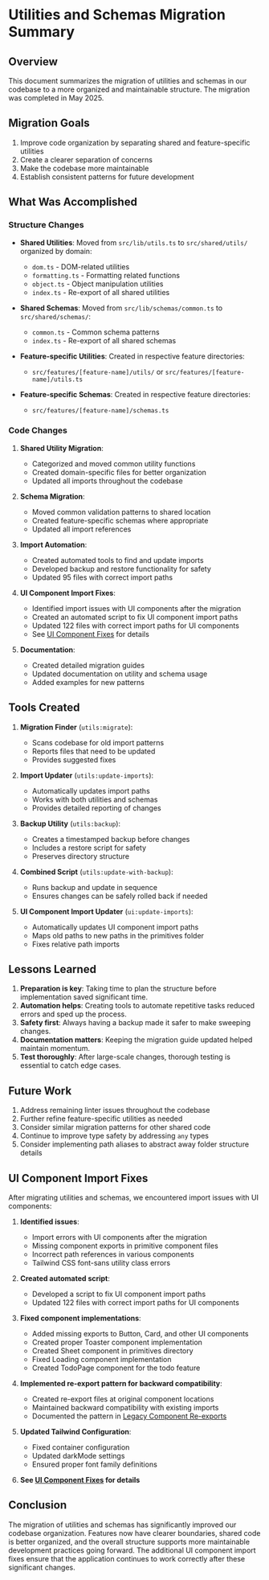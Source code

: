 # Utilities and Schemas Migration Summary

## Overview

This document summarizes the migration of utilities and schemas in our codebase to a more organized and maintainable structure. The migration was completed in May 2025.

## Migration Goals

1. Improve code organization by separating shared and feature-specific utilities
2. Create a clearer separation of concerns
3. Make the codebase more maintainable
4. Establish consistent patterns for future development

## What Was Accomplished

### Structure Changes

- **Shared Utilities**: Moved from `src/lib/utils.ts` to `src/shared/utils/` organized by domain:
  - `dom.ts` - DOM-related utilities
  - `formatting.ts` - Formatting related functions
  - `object.ts` - Object manipulation utilities
  - `index.ts` - Re-export of all shared utilities

- **Shared Schemas**: Moved from `src/lib/schemas/common.ts` to `src/shared/schemas/`:
  - `common.ts` - Common schema patterns
  - `index.ts` - Re-export of all shared schemas
  
- **Feature-specific Utilities**: Created in respective feature directories:
  - `src/features/[feature-name]/utils/` or `src/features/[feature-name]/utils.ts`
  
- **Feature-specific Schemas**: Created in respective feature directories:
  - `src/features/[feature-name]/schemas.ts`

### Code Changes

1. **Shared Utility Migration**:
   - Categorized and moved common utility functions
   - Created domain-specific files for better organization
   - Updated all imports throughout the codebase

2. **Schema Migration**:
   - Moved common validation patterns to shared location
   - Created feature-specific schemas where appropriate
   - Updated all import references

3. **Import Automation**:
   - Created automated tools to find and update imports
   - Developed backup and restore functionality for safety
   - Updated 95 files with correct import paths

4. **UI Component Import Fixes**:
   - Identified import issues with UI components after the migration
   - Created an automated script to fix UI component import paths
   - Updated 122 files with correct import paths for UI components
   - See [UI Component Fixes](./ui-component-fixes.md) for details

5. **Documentation**:
   - Created detailed migration guides
   - Updated documentation on utility and schema usage
   - Added examples for new patterns

## Tools Created

1. **Migration Finder** (`utils:migrate`):
   - Scans codebase for old import patterns
   - Reports files that need to be updated
   - Provides suggested fixes

2. **Import Updater** (`utils:update-imports`):
   - Automatically updates import paths
   - Works with both utilities and schemas
   - Provides detailed reporting of changes

3. **Backup Utility** (`utils:backup`):
   - Creates a timestamped backup before changes
   - Includes a restore script for safety
   - Preserves directory structure

4. **Combined Script** (`utils:update-with-backup`):
   - Runs backup and update in sequence
   - Ensures changes can be safely rolled back if needed

5. **UI Component Import Updater** (`ui:update-imports`):
   - Automatically updates UI component import paths
   - Maps old paths to new paths in the primitives folder
   - Fixes relative path imports

## Lessons Learned

1. **Preparation is key**: Taking time to plan the structure before implementation saved significant time.
2. **Automation helps**: Creating tools to automate repetitive tasks reduced errors and sped up the process.
3. **Safety first**: Always having a backup made it safer to make sweeping changes.
4. **Documentation matters**: Keeping the migration guide updated helped maintain momentum.
5. **Test thoroughly**: After large-scale changes, thorough testing is essential to catch edge cases.

## Future Work

1. Address remaining linter issues throughout the codebase
2. Further refine feature-specific utilities as needed
3. Consider similar migration patterns for other shared code
4. Continue to improve type safety by addressing `any` types
5. Consider implementing path aliases to abstract away folder structure details

## UI Component Import Fixes

After migrating utilities and schemas, we encountered import issues with UI components:

1. **Identified issues**:
   - Import errors with UI components after the migration
   - Missing component exports in primitive component files
   - Incorrect path references in various components
   - Tailwind CSS font-sans utility class errors

2. **Created automated script**:
   - Developed a script to fix UI component import paths
   - Updated 122 files with correct import paths for UI components

3. **Fixed component implementations**:
   - Added missing exports to Button, Card, and other UI components
   - Created proper Toaster component implementation
   - Created Sheet component in primitives directory
   - Fixed Loading component implementation
   - Created TodoPage component for the todo feature

4. **Implemented re-export pattern for backward compatibility**:
   - Created re-export files at original component locations
   - Maintained backward compatibility with existing imports
   - Documented the pattern in [Legacy Component Re-exports](./legacy-component-reexports.md)

5. **Updated Tailwind Configuration**:
   - Fixed container configuration
   - Updated darkMode settings
   - Ensured proper font family definitions

6. **See [UI Component Fixes](./ui-component-fixes.md) for details**

## Conclusion

The migration of utilities and schemas has significantly improved our codebase organization. Features now have clearer boundaries, shared code is better organized, and the overall structure supports more maintainable development practices going forward. The additional UI component import fixes ensure that the application continues to work correctly after these significant changes. 